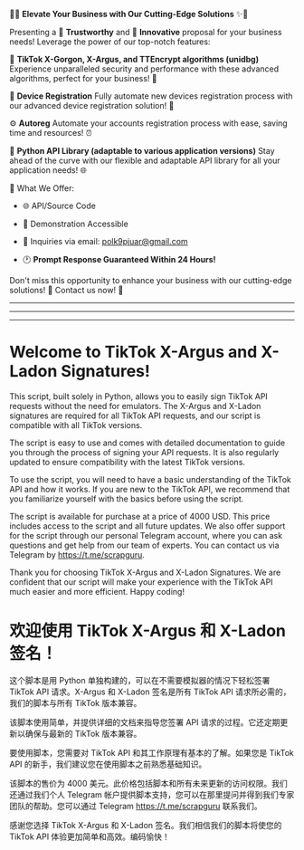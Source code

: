 🌟✨ **Elevate Your Business with Our Cutting-Edge Solutions** ✨🌟

Presenting a 🔐 **Trustworthy** and 🚀 **Innovative** proposal for your business needs! Leverage the power of our top-notch features:

🎯 **TikTok X-Gorgon, X-Argus, and TTEncrypt algorithms (unidbg)** Experience unparalleled security and performance with these advanced algorithms, perfect for your business! 💪

🤖 **Device Registration** Fully automate new devices registration process with our advanced device registration solution! 📱

⚙️ **Autoreg** Automate your accounts registration process with ease, saving time and resources! ⏰

🐍 **Python API Library (adaptable to various application versions)** Stay ahead of the curve with our flexible and adaptable API library for all your application needs! 🌐

💼 What We Offer:

- 🌐 API/Source Code

- 🎥 Demonstration Accessible

- 📧 Inquiries via email: polk9pjuar@gmail.com

- 🕐 **Prompt Response Guaranteed Within 24 Hours!**

Don't miss this opportunity to enhance your business with our cutting-edge solutions! 🌟 Contact us now! 📩

---

---

---







# Welcome to TikTok X-Argus and X-Ladon Signatures!

This script, built solely in Python, allows you to easily sign TikTok API requests without the need for emulators. The X-Argus and X-Ladon signatures are required for all TikTok API requests, and our script is compatible with all TikTok versions.

The script is easy to use and comes with detailed documentation to guide you through the process of signing your API requests. It is also regularly updated to ensure compatibility with the latest TikTok versions.

To use the script, you will need to have a basic understanding of the TikTok API and how it works. If you are new to the TikTok API, we recommend that you familiarize yourself with the basics before using the script.

The script is available for purchase at a price of 4000 USD. This price includes access to the script and all future updates. We also offer support for the script through our personal Telegram account, where you can ask questions and get help from our team of experts. You can contact us via Telegram by https://t.me/scrapguru.

Thank you for choosing TikTok X-Argus and X-Ladon Signatures. We are confident that our script will make your experience with the TikTok API much easier and more efficient. Happy coding!

# 欢迎使用 TikTok X-Argus 和 X-Ladon 签名！

这个脚本是用 Python 单独构建的，可以在不需要模拟器的情况下轻松签署 TikTok API 请求。X-Argus 和 X-Ladon 签名是所有 TikTok API 请求所必需的，我们的脚本与所有 TikTok 版本兼容。

该脚本使用简单，并提供详细的文档来指导您签署 API 请求的过程。它还定期更新以确保与最新的 TikTok 版本兼容。

要使用脚本，您需要对 TikTok API 和其工作原理有基本的了解。如果您是 TikTok API 的新手，我们建议您在使用脚本之前熟悉基础知识。

该脚本的售价为 4000 美元。此价格包括脚本和所有未来更新的访问权限。我们还通过我们个人 Telegram 帐户提供脚本支持，您可以在那里提问并得到我们专家团队的帮助。您可以通过 Telegram https://t.me/scrapguru 联系我们。

感谢您选择 TikTok X-Argus 和 X-Ladon 签名。我们相信我们的脚本将使您的 TikTok API 体验更加简单和高效。编码愉快！
